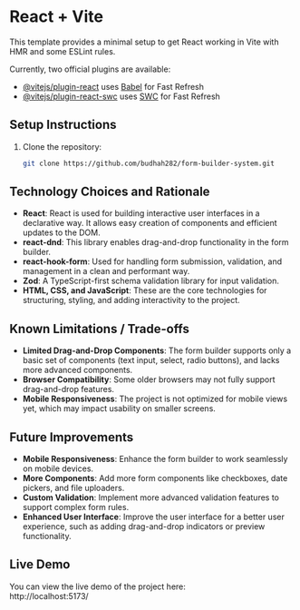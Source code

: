 # React + Vite

This template provides a minimal setup to get React working in Vite with HMR and some ESLint rules.

Currently, two official plugins are available:

- [@vitejs/plugin-react](https://github.com/vitejs/vite-plugin-react/blob/main/packages/plugin-react/README.md) uses [Babel](https://babeljs.io/) for Fast Refresh
- [@vitejs/plugin-react-swc](https://github.com/vitejs/vite-plugin-react-swc) uses [SWC](https://swc.rs/) for Fast Refresh

## Setup Instructions

1. Clone the repository:
    ```bash
   git clone https://github.com/budhah282/form-builder-system.git


## Technology Choices and Rationale

- **React**: React is used for building interactive user interfaces in a declarative way. It allows easy creation of components and efficient updates to the DOM.
- **react-dnd**: This library enables drag-and-drop functionality in the form builder.
- **react-hook-form**: Used for handling form submission, validation, and management in a clean and performant way.
- **Zod**: A TypeScript-first schema validation library for input validation.
- **HTML, CSS, and JavaScript**: These are the core technologies for structuring, styling, and adding interactivity to the project.

## Known Limitations / Trade-offs

- **Limited Drag-and-Drop Components**: The form builder supports only a basic set of components (text input, select, radio buttons), and lacks more advanced components.
- **Browser Compatibility**: Some older browsers may not fully support drag-and-drop features.
- **Mobile Responsiveness**: The project is not optimized for mobile views yet, which may impact usability on smaller screens.

## Future Improvements

- **Mobile Responsiveness**: Enhance the form builder to work seamlessly on mobile devices.
- **More Components**: Add more form components like checkboxes, date pickers, and file uploaders.
- **Custom Validation**: Implement more advanced validation features to support complex form rules.
- **Enhanced User Interface**: Improve the user interface for a better user experience, such as adding drag-and-drop indicators or preview functionality.

## Live Demo

You can view the live demo of the project here:  
http://localhost:5173/
